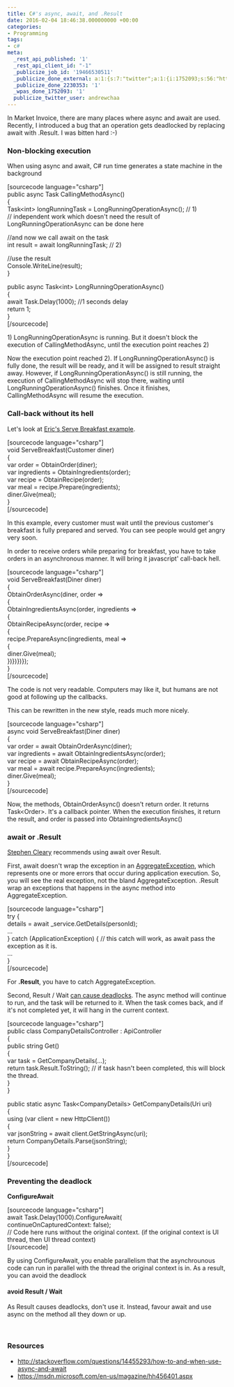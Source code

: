 ```yaml
---
title: C#'s async, await, and .Result
date: 2016-02-04 18:46:38.000000000 +00:00
categories:
- Programming
tags:
- c#
meta:
  _rest_api_published: '1'
  _rest_api_client_id: "-1"
  _publicize_job_id: '19466530511'
  _publicize_done_external: a:1:{s:7:"twitter";a:1:{i:1752093;s:56:"https://twitter.com/andrewchaa/status/695317559403487232";}}
  _publicize_done_2230353: '1'
  _wpas_done_1752093: '1'
  publicize_twitter_user: andrewchaa
---
```

<p>In Market Invoice, there are many places where async and await are used. Recently, I introduced a bug that an operation gets deadlocked by replacing await with .Result. I was bitten hard :-)</p>
<h3>Non-blocking execution</h3>
<p>When using async and await, C# run time generates a state machine in the background</p>
<p>[sourcecode language="csharp"]<br />
public async Task CallingMethodAsync()<br />
{<br />
    Task&lt;int&gt; longRunningTask = LongRunningOperationAsync(); // 1)<br />
    // independent work which doesn't need the result of LongRunningOperationAsync can be done here</p>
<p>    //and now we call await on the task<br />
    int result = await longRunningTask; // 2)</p>
<p>    //use the result<br />
    Console.WriteLine(result);<br />
}</p>
<p>public async Task&lt;int&gt; LongRunningOperationAsync()<br />
{<br />
    await Task.Delay(1000); //1 seconds delay<br />
    return 1;<br />
}<br />
[/sourcecode]</p>
<p>1) LongRunningOperationAsync is running. But it doesn't block the execution of CallingMethodAsync, until the execution point reaches 2)</p>
<p>Now the execution point reached 2). If LongRunningOperationAsync() is fully done, the result will be ready, and it will be assigned to result straight away. However, if LongRunningOperationAsync() is still running, the execution of CallingMethodAsync will stop there, waiting until LongRunningOperationAsync() finishes. Once it finishes, CallingMethodAsync will resume the execution.</p>
<h3>Call-back without its hell</h3>
<p>Let's look at <a href="https://msdn.microsoft.com/en-us/magazine/hh456401.aspx">Eric's Serve Breakfast example</a>.</p>
<p>[sourcecode language="csharp"]<br />
void ServeBreakfast(Customer diner)<br />
{<br />
    var order = ObtainOrder(diner);<br />
    var ingredients = ObtainIngredients(order);<br />
    var recipe = ObtainRecipe(order);<br />
    var meal = recipe.Prepare(ingredients);<br />
    diner.Give(meal);<br />
}<br />
[/sourcecode]</p>
<p>In this example, every customer must wait until the previous customer's breakfast is fully prepared and served. You can see people would get angry very soon.</p>
<p>In order to receive orders while preparing for breakfast, you have to take orders in an asynchronous manner. It will bring it javascript' call-back hell.</p>
<p>[sourcecode language="csharp"]<br />
void ServeBreakfast(Diner diner)<br />
{<br />
  ObtainOrderAsync(diner, order =&gt;<br />
  {<br />
    ObtainIngredientsAsync(order, ingredients =&gt;<br />
    {<br />
      ObtainRecipeAsync(order, recipe =&gt;<br />
      {<br />
        recipe.PrepareAsync(ingredients, meal =&gt;<br />
        {<br />
          diner.Give(meal);<br />
        })})})});<br />
}<br />
[/sourcecode]</p>
<p>The code is not very readable. Computers may like it, but humans are not good at following up the callbacks.</p>
<p>This can be rewritten in the new style, reads much more nicely.</p>
<p>[sourcecode language="csharp"]<br />
async void ServeBreakfast(Diner diner)<br />
{<br />
  var order = await ObtainOrderAsync(diner);<br />
  var ingredients = await ObtainIngredientsAsync(order);<br />
  var recipe = await ObtainRecipeAsync(order);<br />
  var meal = await recipe.PrepareAsync(ingredients);<br />
  diner.Give(meal);<br />
}<br />
[/sourcecode]</p>
<p>Now, the methods, ObtainOrderAsync() doesn't return order. It returns Task&lt;Order&gt;. It's a callback pointer. When the execution finishes, it return the result, and order is passed into ObtainIngredientsAsync()</p>
<h3>await or .Result</h3>
<p><a href="http://blog.stephencleary.com/">Stephen Cleary</a> recommends using await over Result.</p>
<p>First, await doesn't wrap the exception in an <a href="https://msdn.microsoft.com/en-us/library/system.aggregateexception(v=vs.110).aspx">AggregateException</a>, which represents one or more errors that occur during application execution. So, you will see the real exception, not the bland AggregateException. .Result wrap an exceptions that happens in the async method into AggregateException.</p>
<p>[sourcecode language="csharp"]<br />
try {<br />
    details = await _service.GetDetails(personId);<br />
    ...<br />
} catch (ApplicationException) { // this catch will work, as await pass the exception as it is.<br />
    ...<br />
}<br />
[/sourcecode]</p>
<p>For <strong>.Result</strong>, you have to catch AggregateException.</p>
<p>Second, Result / Wait <a href="http://blog.stephencleary.com/2012/07/dont-block-on-async-code.html">can cause deadlocks</a>. The async method will continue to run, and the task will be returned to it. When the task comes back, and if it's not completed yet, it will hang in the current context.</p>
<p>[sourcecode language="csharp"]<br />
public class CompanyDetailsController : ApiController<br />
{<br />
    public string Get()<br />
    {<br />
       var task = GetCompanyDetails(...);<br />
       return task.Result.ToString(); // if task hasn't been completed, this will block the thread.<br />
    }<br />
}</p>
<p>public static async Task&lt;CompanyDetails&gt; GetCompanyDetails(Uri uri)<br />
{<br />
    using (var client = new HttpClient())<br />
    {<br />
        var jsonString = await client.GetStringAsync(uri);<br />
        return CompanyDetails.Parse(jsonString);<br />
    }<br />
}<br />
[/sourcecode]</p>
<h3>Preventing the deadlock</h3>
<p><strong>ConfigureAwait</strong></p>
<p>[sourcecode language="csharp"]<br />
await Task.Delay(1000).ConfigureAwait(<br />
    continueOnCapturedContext: false);<br />
  // Code here runs without the original context. (if the original context is UI thread, then UI thread context)<br />
[/sourcecode]</p>
<p>By using ConfigureAwait, you enable parallelism that the asynchrounous code can run in parallel with the thread the original context is in. As a result, you can avoid the deadlock</p>
<h4>avoid Result / Wait</h4>
<p>As Result causes deadlocks, don't use it. Instead, favour await and use async on the method all they down or up.</p>
<p>&nbsp;</p>
<h3>Resources</h3>
<ul>
<li><a href="http://stackoverflow.com/questions/14455293/how-to-and-when-use-async-and-await">http://stackoverflow.com/questions/14455293/how-to-and-when-use-async-and-await</a></li>
<li><a href="https://msdn.microsoft.com/en-us/magazine/hh456401.aspx">https://msdn.microsoft.com/en-us/magazine/hh456401.aspx</a></li>
</ul>
<p>&nbsp;</p>
